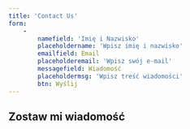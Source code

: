 ```yaml
---
title: 'Contact Us'
form:
    -
        namefield: 'Imię i Nazwisko'
        placeholdername: 'Wpisz imię i nazwisko'
        emailfield: Email
        placeholderemail: 'Wpisz swój e-mail'
        messagefield: Wiadomość
        placeholdermsg: 'Wpisz treść wiadomości'
        btn: Wyślij
---
```


## Zostaw mi wiadomość

